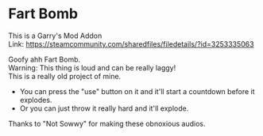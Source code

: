 # Fart Bomb

This is a Garry's Mod Addon\
Link: https://steamcommunity.com/sharedfiles/filedetails/?id=3253335063

Goofy ahh Fart Bomb.\
Warning: This thing is loud and can be really laggy!\
This is a really old project of mine.
- You can press the "use" button on it and it'll start a countdown before it explodes.
- Or you can just throw it really hard and it'll explode.

Thanks to "Not Sowwy" for making these obnoxious audios.

